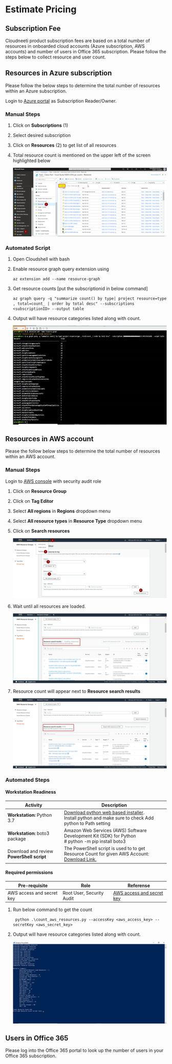 Estimate Pricing
=====================

Subscription Fee 
----------------------

Cloudneeti product subscription fees are based on a total number of resources in
onboarded cloud accounts (Azure subscription, AWS accounts) and number of users
in Office 365 subscription. Please follow the steps below to collect resource
and user count.

Resources in Azure subscription
-------------------------------

Please follow the below steps to determine the total number of resources within
an Azure subscription.

Login to [Azure portal](https://portal.azure.com) as Subscription Reader/Owner.

### Manual Steps

1.  Click on **Subscriptions** (1)

2.  Select desired subscription

3.  Click on **Resources** (2) to get list of all resources

4.  Total resource count is mentioned on the upper left of the screen
    highlighted below

    ![Azure Resources](.././images/Subscribe/Azure_Resources.png#thumbnail)

### Automated Script

1.	Open Cloudshell with bash

2.	Enable resource graph query extension using 

        az extension add --name resource-graph

3.	Get resource counts [put the subscriptionid in below command]

        az graph query -q "summarize count() by type| project resource=type , total=count_ | order by total desc" --subscriptions <subscriptionID> --output table

4.	Output will have resource categories listed along with count.

    ![Azure Resources](.././images/azureMarketplace/Azure_Resource_Count_Auot.png#thumbnail)



Resources in AWS account
------------------------

Please the follow below steps to determine the total number of resources within
an AWS account.

### Manual Steps
Login to [AWS console](https://console.aws.amazon.com) with security audit role

1.  Click on **Resource Group**

2.  Click on **Tag Editor**

3.  Select **All regions** in **Regions** dropdown menu

4.  Select **All resource types** in **Resource Type** dropdown menu

5.  Click on **Search resources**

	![AWS Resources](.././images/Subscribe/AWS_Resources.png#thumbnail)

6.  Wait until all resources are loaded.

    ![AWS Resources](.././images/Subscribe/Loading_Resources.png#thumbnail)

7.  Resource count will appear next to **Resource search results**

    ![AWS Resources](.././images/Subscribe/Resource_Search_Result.png#thumbnail)


### Automated Steps

#### Workstation Readiness

| **Activity**                                        | **Description**                                                                                                                                                                             |
|-----------------------------------------------------|---------------------------------------------------------------------------------------------------------------------------------------------------------------------------------------------|
| **Workstation:** Python 3.7                       | [Download python web based installer](https://www.python.org/downloads/).</br> Install python and make sure to check Add python to Path setting|
| **Workstation:** boto3 package | Amazon Web Services (AWS) Software Development Kit (SDK) for Python </br> # python -m pip install boto3 |
| Download and review **PowerShell script**  | The PowerShell script is used to to get Resource Count for given AWS Account: [Download Link.](https://raw.githubusercontent.com/Cloudneeti/docs_cloudneeti/master/scripts/count_aws_resources.py) |

#### Required permissions

| **Pre-requisite**       |      **Role**          |  **Referense**
|-------------------------|------------------------|------------------------|
|AWS access and secret key| Root User, Security Audit| [AWS access and secret key](https://docs.aws.amazon.com/IAM/latest/UserGuide/id_credentials_access-keys.html#Using_CreateAccessKey)|


1. Run below command to get the count

        python .\count_aws_resources.py --accessKey <aws_access_key> --secretKey <aws_secret_key>

2. Output will have resource categories listed along with count.

    ![AWS Resources](.././images/azureMarketplace/AWS_Resource_Count_Script_OP.png#thumbnail)


Users in Office 365
-------------------------

Please log into the Office 365 portal to look up the number of users in your
Office 365 subscription.
